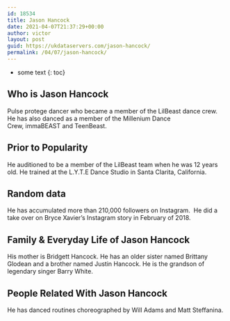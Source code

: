 ```yaml
---
id: 18534
title: Jason Hancock
date: 2021-04-07T21:37:29+00:00
author: victor
layout: post
guid: https://ukdataservers.com/jason-hancock/
permalink: /04/07/jason-hancock/
---
```


* some text
{: toc}


## Who is Jason Hancock



Pulse protege dancer who became a member of the LilBeast dance crew. He has also danced as a member of the Millenium Dance Crew, immaBEAST and TeenBeast.

                
                
                
## Prior to Popularity



He auditioned to be a member of the LilBeast team when he was 12 years old. He trained at the L.Y.T.E Dance Studio in Santa Clarita, California.

                
                
                
## Random data



He has accumulated more than 210,000 followers on Instagram.  He did a take over on Bryce Xavier&#8217;s Instagram story in February of 2018.

                
                
                
## Family & Everyday Life of Jason Hancock



His mother is Bridgett Hancock. He has an older sister named Brittany Glodean and a brother named Justin Hancock. He is the grandson of legendary singer Barry White.

                
                
                
## People Related With Jason Hancock



He has danced routines choreographed by Will Adams and Matt Steffanina.

                
              
            
          
          
          